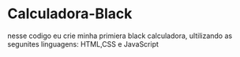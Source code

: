 # Calculadora-Black
nesse codigo eu crie minha primiera black calculadora, ultilizando as segunites linguagens: HTML,CSS e JavaScript
